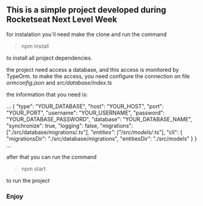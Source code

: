 ## This is a simple project developed during Rocketseat Next Level Week

for instalation you`ll need make the clone and run the command 

> npm install

to install all project dependencies.

the project need access a database, and this access is monitored by TypeOrm.
to make the access, you need configure the connection on file _ormconfig.json_ and _src/database/index.ts_

the information that you need is: 

...
{
    "type": "YOUR_DATABASE",
    "host": "YOUR_HOST",
    "port": "YOUR_PORT",
    "username": "YOUR_USERNAME",
    "password": "YOUR_DATABASE_PASSWORD",
    "database": "YOUR_DATABASE_NAME",
    "synchronize": true,
    "logging": false,
    "migrations": ["./src/database/migrations/*.ts"],
    "entities": ["/src/models/*.ts"],
    "cli": {
        "migrationsDir": "./src/database/migrations",
        "entitiesDir": "./src/models"
    }
}
...

after that you can run the command
> npm start

to run the project


### Enjoy
